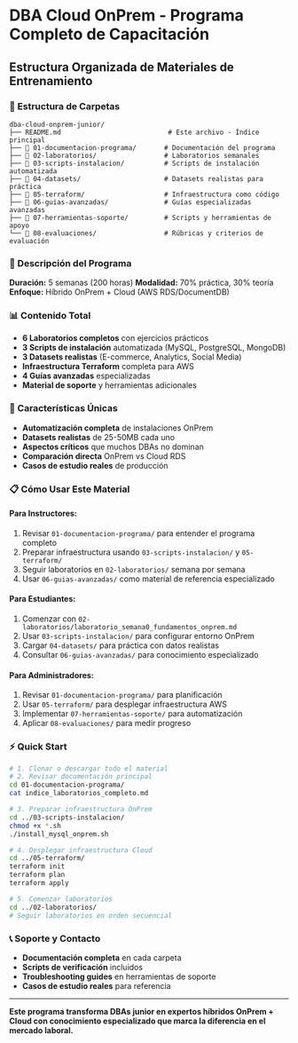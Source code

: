 # DBA Cloud OnPrem - Programa Completo de Capacitación
## Estructura Organizada de Materiales de Entrenamiento

### 📁 Estructura de Carpetas

```
dba-cloud-onprem-junior/
├── README.md                           # Este archivo - Índice principal
├── 📁 01-documentacion-programa/       # Documentación del programa
├── 📁 02-laboratorios/                 # Laboratorios semanales
├── 📁 03-scripts-instalacion/          # Scripts de instalación automatizada
├── 📁 04-datasets/                     # Datasets realistas para práctica
├── 📁 05-terraform/                    # Infraestructura como código
├── 📁 06-guias-avanzadas/              # Guías especializadas avanzadas
├── 📁 07-herramientas-soporte/         # Scripts y herramientas de apoyo
└── 📁 08-evaluaciones/                 # Rúbricas y criterios de evaluación
```

### 🎯 Descripción del Programa

**Duración:** 5 semanas (200 horas)
**Modalidad:** 70% práctica, 30% teoría
**Enfoque:** Híbrido OnPrem + Cloud (AWS RDS/DocumentDB)

### 📊 Contenido Total
- **6 Laboratorios completos** con ejercicios prácticos
- **3 Scripts de instalación** automatizada (MySQL, PostgreSQL, MongoDB)
- **3 Datasets realistas** (E-commerce, Analytics, Social Media)
- **Infraestructura Terraform** completa para AWS
- **4 Guías avanzadas** especializadas
- **Material de soporte** y herramientas adicionales

### 🚀 Características Únicas
- **Automatización completa** de instalaciones OnPrem
- **Datasets realistas** de 25-50MB cada uno
- **Aspectos críticos** que muchos DBAs no dominan
- **Comparación directa** OnPrem vs Cloud RDS
- **Casos de estudio reales** de producción

### 📋 Cómo Usar Este Material

#### **Para Instructores:**
1. Revisar `01-documentacion-programa/` para entender el programa completo
2. Preparar infraestructura usando `03-scripts-instalacion/` y `05-terraform/`
3. Seguir laboratorios en `02-laboratorios/` semana por semana
4. Usar `06-guias-avanzadas/` como material de referencia especializado

#### **Para Estudiantes:**
1. Comenzar con `02-laboratorios/laboratorio_semana0_fundamentos_onprem.md`
2. Usar `03-scripts-instalacion/` para configurar entorno OnPrem
3. Cargar `04-datasets/` para práctica con datos realistas
4. Consultar `06-guias-avanzadas/` para conocimiento especializado

#### **Para Administradores:**
1. Revisar `01-documentacion-programa/` para planificación
2. Usar `05-terraform/` para desplegar infraestructura AWS
3. Implementar `07-herramientas-soporte/` para automatización
4. Aplicar `08-evaluaciones/` para medir progreso

### ⚡ Quick Start

```bash
# 1. Clonar o descargar todo el material
# 2. Revisar documentación principal
cd 01-documentacion-programa/
cat indice_laboratorios_completo.md

# 3. Preparar infraestructura OnPrem
cd ../03-scripts-instalacion/
chmod +x *.sh
./install_mysql_onprem.sh

# 4. Desplegar infraestructura Cloud
cd ../05-terraform/
terraform init
terraform plan
terraform apply

# 5. Comenzar laboratorios
cd ../02-laboratorios/
# Seguir laboratorios en orden secuencial
```

### 📞 Soporte y Contacto
- **Documentación completa** en cada carpeta
- **Scripts de verificación** incluidos
- **Troubleshooting guides** en herramientas de soporte
- **Casos de estudio reales** para referencia

---

**Este programa transforma DBAs junior en expertos híbridos OnPrem + Cloud con conocimiento especializado que marca la diferencia en el mercado laboral.**
